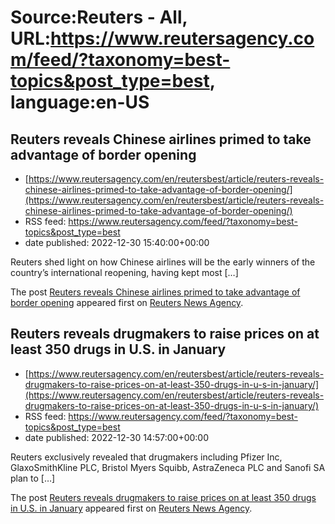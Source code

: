 # Source:Reuters - All, URL:https://www.reutersagency.com/feed/?taxonomy=best-topics&post_type=best, language:en-US

## Reuters reveals Chinese airlines primed to take advantage of border opening
 - [https://www.reutersagency.com/en/reutersbest/article/reuters-reveals-chinese-airlines-primed-to-take-advantage-of-border-opening/](https://www.reutersagency.com/en/reutersbest/article/reuters-reveals-chinese-airlines-primed-to-take-advantage-of-border-opening/)
 - RSS feed: https://www.reutersagency.com/feed/?taxonomy=best-topics&post_type=best
 - date published: 2022-12-30 15:40:00+00:00

<p>Reuters shed light on how Chinese airlines will be the early winners of the country&#8217;s international reopening, having kept most [&#8230;]</p>
<p>The post <a href="https://www.reutersagency.com/en/reutersbest/article/reuters-reveals-chinese-airlines-primed-to-take-advantage-of-border-opening/" rel="nofollow">Reuters reveals Chinese airlines primed to take advantage of border opening</a> appeared first on <a href="https://www.reutersagency.com/en/" rel="nofollow">Reuters News Agency</a>.</p>

## Reuters reveals drugmakers to raise prices on at least 350 drugs in U.S. in January
 - [https://www.reutersagency.com/en/reutersbest/article/reuters-reveals-drugmakers-to-raise-prices-on-at-least-350-drugs-in-u-s-in-january/](https://www.reutersagency.com/en/reutersbest/article/reuters-reveals-drugmakers-to-raise-prices-on-at-least-350-drugs-in-u-s-in-january/)
 - RSS feed: https://www.reutersagency.com/feed/?taxonomy=best-topics&post_type=best
 - date published: 2022-12-30 14:57:00+00:00

<p>Reuters exclusively revealed that drugmakers including Pfizer Inc, GlaxoSmithKline PLC, Bristol Myers Squibb, AstraZeneca PLC and Sanofi SA plan to [&#8230;]</p>
<p>The post <a href="https://www.reutersagency.com/en/reutersbest/article/reuters-reveals-drugmakers-to-raise-prices-on-at-least-350-drugs-in-u-s-in-january/" rel="nofollow">Reuters reveals drugmakers to raise prices on at least 350 drugs in U.S. in January</a> appeared first on <a href="https://www.reutersagency.com/en/" rel="nofollow">Reuters News Agency</a>.</p>

